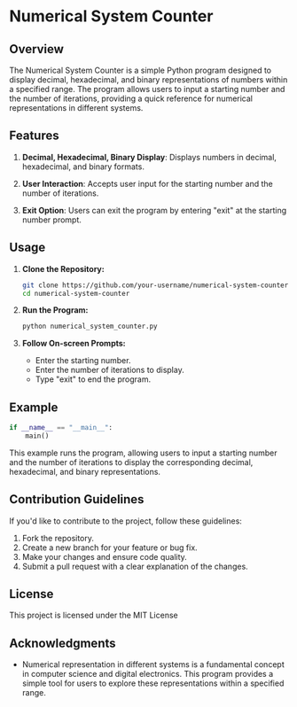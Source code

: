 # Numerical System Counter

## Overview

The Numerical System Counter is a simple Python program designed to display decimal, hexadecimal, and binary representations of numbers within a specified range. The program allows users to input a starting number and the number of iterations, providing a quick reference for numerical representations in different systems.

## Features

1. **Decimal, Hexadecimal, Binary Display**: Displays numbers in decimal, hexadecimal, and binary formats.

2. **User Interaction**: Accepts user input for the starting number and the number of iterations.

3. **Exit Option**: Users can exit the program by entering "exit" at the starting number prompt.

## Usage

1. **Clone the Repository:**

   ```bash
   git clone https://github.com/your-username/numerical-system-counter.git
   cd numerical-system-counter
   ```

2. **Run the Program:**

   ```bash
   python numerical_system_counter.py
   ```

3. **Follow On-screen Prompts:**

   - Enter the starting number.
   - Enter the number of iterations to display.
   - Type "exit" to end the program.

## Example

```python
if __name__ == "__main__":
    main()
```

This example runs the program, allowing users to input a starting number and the number of iterations to display the corresponding decimal, hexadecimal, and binary representations.

## Contribution Guidelines

If you'd like to contribute to the project, follow these guidelines:

1. Fork the repository.
2. Create a new branch for your feature or bug fix.
3. Make your changes and ensure code quality.
4. Submit a pull request with a clear explanation of the changes.

## License

This project is licensed under the MIT License 

## Acknowledgments

- Numerical representation in different systems is a fundamental concept in computer science and digital electronics. This program provides a simple tool for users to explore these representations within a specified range.
